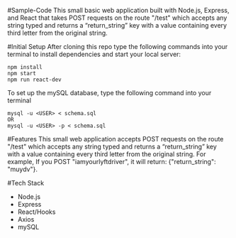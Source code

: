 #Sample-Code
This small basic web application built with Node.js, Express, and React that takes POST requests on the route "/test" which accepts any string typed and returns a “return_string” key with a value containing every third letter from the original string.

#Initial Setup
After cloning this repo type the following commands into your terminal to install dependencies and start your local server:

```
npm install
npm start
npm run react-dev
```

To set up the mySQL database, type the following command into your terminal
```
mysql -u <USER> < schema.sql
OR
mysql -u <USER> -p < schema.sql
```

#Features
This small web application accepts POST requests on the route "/test" which accepts any string typed and returns a “return_string” key with a value containing every third letter from the original string. For example, If you POST "iamyourlyftdriver", it will return: {"return_string": "muydv"}.

#Tech Stack
* Node.js
* Express
* React/Hooks
* Axios
* mySQL